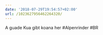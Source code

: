 ```yaml
---
date: '2018-07-29T19:54:57+02:00'
url: /1023627956462264320/
---
```

A guade Kua gibt koana her #Alpenrinder #BR

